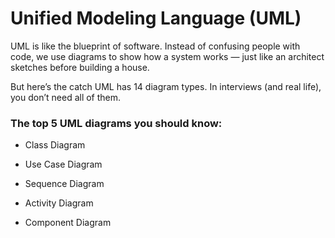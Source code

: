 # Unified Modeling Language (UML)

UML is like the blueprint of software.
Instead of confusing people with code, we use diagrams to show how a system works — just like an architect sketches before building a house.

But here’s the catch UML has 14 diagram types.
In interviews (and real life), you don’t need all of them.

### The top 5 UML diagrams you should know:

- Class Diagram

- Use Case Diagram

- Sequence Diagram

- Activity Diagram

- Component Diagram
